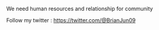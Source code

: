 We need human resources and relationship for community


Follow my twitter : https://twitter.com/@BrianJun09

